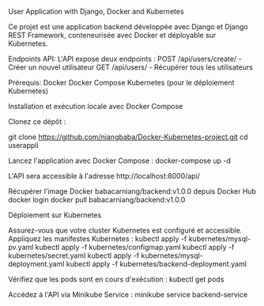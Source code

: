 User Application with Django, Docker and Kubernetes

Ce projet est une application backend développée avec Django et Django REST Framework, conteneurisée avec Docker et déployable sur Kubernetes.


Endpoints API:
L'API expose deux endpoints :
  POST /api/users/create/ - Créer un nouvel utilisateur
  GET /api/users/ - Récupérer tous les utilisateurs

Prérequis:
  Docker
  Docker Compose
  Kubernetes (pour le déploiement Kubernetes)


Installation et exécution locale avec Docker Compose

Clonez ce dépôt :

  git clone https://github.com/niangbaba/Docker-Kubernetes-project.git
  cd userappli

Lancez l'application avec Docker Compose :
  docker-compose up -d

L'API sera accessible à l'adresse http://localhost:8000/api/


Récupérer l'image Docker babacarniang/backend:v1.0.0 depuis Docker Hub
  docker login
  docker pull babacarniang/backend:v1.0.0


Déploiement sur Kubernetes

Assurez-vous que votre cluster Kubernetes est configuré et accessible.
Appliquez les manifestes Kubernetes :
  kubectl apply -f kubernetes/mysql-pv.yaml
  kubectl apply -f kubernetes/configmap.yaml
  kubectl apply -f kubernetes/secret.yaml
  kubectl apply -f kubernetes/mysql-deployment.yaml
  kubectl apply -f kubernetes/backend-deployment.yaml

Vérifiez que les pods sont en cours d'exécution :
  kubectl get pods

Accédez à l'API via Minikube Service :
  minikube service backend-service